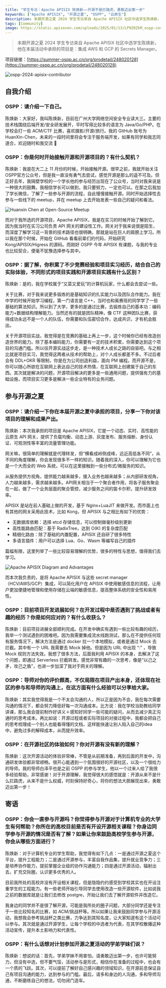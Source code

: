 ```yaml
---
title: "学生专访｜Apache APISIX 陈焕新——开源不是拦路虎，勇敢迈出第一步"
keywords: ["Apache APISIX", "开源之夏", "OSPP", "云原生"]
description: 本期开源之夏 2024 学生专访来自 Apache APISIX 社区中选学生陈焕新，他在本届活动中承担的项目是：集成 AWS 和 GCP 的 Secrets Manager。
tags: [Community]
image: https://static.apiseven.com/uploads/2025/01/13/LP9Z0ZkM_ospp-cover.jpg
---
```


> 本期开源之夏 2024 学生专访来自 Apache APISIX 社区中选学生陈焕新，他在本届活动中承担的项目是：集成 AWS 和 GCP 的 Secrets Manager。
<!--truncate-->

项目链接：[https://summer-ospp.ac.cn/org/prodetail/248020128](https://summer-ospp.ac.cn/org/prodetail/248020128)

![ospp-2024-apisix-contributor](https://static.apiseven.com/uploads/2025/01/13/YyPI4iTX_ospp-1.webp)

## 自我介绍

### OSPP：请介绍一下自己。

陈焕新：大家好，我叫陈焕新，目前在广州大学网络空间安全专业读大三。主要的技术栈围绕后端开发/安全研发展开，平时写得比较多的语言为 Java/Go/PHP。在学校会打一些 ACM/CTF 比赛，喜欢摄影/开源/旅行。我的 GitHub 账号为 HuanXin-Chen，未来的一段时间里将会专注于服务端开发，如果有同学和我志同道合，欢迎随时和我交流 👏

### OSPP：你是何时开始接触开源和开源项目的？有什么契机？

陈焕新：我是在大二上 11 月份的时候，开始接触开源。很早之前，我就开始关注OSPP官方公众号，但是我一直没有勇气去尝试，感觉开源是那么的遥不可及。但正好去年，我隔壁学校的一个学长他的参与经历出现在了公众号，当时对我来说是一种很大的鼓舞。我相信学长可以做到，我只要努力，一定也可以。在那之后我加了学长微信，了解了一些参与开源的流程，自此慢慢接触开源。同时开始选择性去参与一些线下的 meetup，并在 meetup 上去开始发表一些自己的疑问和看法。

![Huanxin Chen at Open-Source Meetup](https://static.apiseven.com/uploads/2025/01/13/tpUm2K1a_ospp-2.webp)

而对于我所选的开源项目，Apache APISIX，我是在实习的时候开始了解到它。因为我当时在实习公司负责 API 网关的建设性工作。网关对于我来说很是陌生，而深度了解学习这一背景的技术路径也很明确，那就是站在巨人的肩膀上学习。所以我在那个时候，开始在 GitHub 看看前辈们的代码，开始研究 Kong/APISIX/Higress 的源码。而刚好 OSPP 今年 APISIX 有课题，与我的专业也比较契合，便毫不犹豫选择参与其中。

### OSPP：据了解，你积累了不少竞赛经验和项目实习经历，结合自己的实际体验，不同形式的项目实践和开源项目实践有什么区别？

陈焕新：是的，我在学校属于“又菜又爱玩”的计算机玩家，什么都会去尝试一些。

关于比赛，对于我来说更多锻炼的是基础知识的扎实能力以及团队合作能力。我在中学的时候开始学习编程，第一门语言是 C++，当时也和奥赛班的同学学了一些基础的算法知识。所以到了大学，更多的是通过比赛，去锻炼自己的基本功：编码能力+数据结构理解能力。当然还有的就是团队精神，像 CTF 这种团队比赛，获得成功永远不是一个人的队伍，你需要和队伍密切合作，达成共识，才有机会胜出。

关于开源项目实战，我觉得是在竞赛的基础上再上一步，这个时候你已经有改造创造世界的能力。除了基本编码能力，你需要有一定的技术积累，你需要达到这个项目的沟通门槛。所以往开源实战这步走，是一种技术人成长之路的自驱吧。与之相比就是项目实习，我觉得这两者从技术的帮助上，对个人成长都差不多。不过后者会有 DDL+OKR 等限制，你是在为公司创造利益，面向 PM 编程。而开源不是，你可以随心所欲在互联网上表达自己的技术热情，在互联网上创建属于自己的东西。其次就是解决的问题，开源项目解决的更多是一些通用问题，提供强有力的基础设施，而项目实习更多是解决一些企业特有的业务问题。

## 参与开源之夏

### OSPP：请介绍一下你在本届开源之夏中承担的项目，分享一下你对该项目的理解和成果产出。

陈焕新：本次我承担的项目是 Apache APISIX，它是一个动态、实时、高性能的云原生 API 网关，提供了负载均衡、动态上游、灰度发布、服务熔断、身份认证、可观测性等丰富的流量管理功能。

网关嘛，很简单的理解就是代理转发，但“横看成岭侧成峰，远近高低各不同”，从不同的角度理解，你会发现很多不一样的知识。随着我的深入，你可以理解为它也是一个大而全的 Web 系统，可以在这里接触到一些分布式/微服务的知识。

从服务提供方视角，提供能力越来越多，接入业务也越来越多；从内部研发视角，人力越来越多，需求越来越多。API网关相当于一个聚合者作用，将各子服务聚会在一起，做了一个业务层面的聚合管控，减少服务之间的笛卡尔积，提升研发效率。

APISIX 是站在前人基础上做的开发，基于 Nginx+LuaJIT 来做开发。而市面上也有其他的网关采用此技术，比如 Kong，但 APISIX 与之相比有如下的优势：

- 无数据库依赖：选择 etcd 存储信息，可以控制做毫秒级别更新
- 高性能路由匹配：基于 RadixTree，达到 O(K) 的复杂度匹配
- 精细化路由：除了基础的内置配置，APISIX 还自研了很多特性
- 多语言插件：用户可以选择 Lua、Go、Wasm 等编写自己的插件

篇幅有限，这里列举了一些比较容易理解的优势，很多的特性与思想，值得我们去学习。

![Apache APISIX Diagram and Advantages](https://static.apiseven.com/uploads/2025/01/13/kdwIbRuB_ospp-3.webp)

而本次我负责的，是将 Apache APISIX 与这些 secret manager（HCV/AWS/GCP）集成，可以简化用户在 APISIX 中使用敏感信息的流程，让用户更加便捷地管理和使用存储在云端的敏感信息，提高整体系统的安全性和易用性。

### OSPP：目前项目开发进展如何？在开发过程中是否遇到了挑战或者有趣的经历？你是如何应对的？有什么收获么？

陈焕新：目前项目进展全部顺利完成。在开发中确实有遇到一些比较有趣的经历，我举一个测试遇到的困难吧。因为我需要集成流水线跑测试，那么在不提供任何现有服务情况下，解决方法是通过 docker 拉一个本地模拟，或者是通过 Mock 去拦截。其中有一个 URL 我需要去 Mock 掉他。但是因为 URL 中出现 “:” ，导致 Mock 规则方法失效。我想了很多方法，后面我利用 APISIX 的本身，去解决了这个问题，即通过 Serverless 拦截转发。感觉非常有趣的一次思考，像是“以己之矛，攻己之盾”，也进一步加深了我对于网关的理解。

### OSPP：导师对你的评价颇高，不仅局限在项目产出本身，还体现在社区的参与和导师的沟通上，在这方面有什么经验可以分享给大家。

陈焕新：其实我觉得我是一个不太会沟通的人，所以正是因为不会，我在每次需要沟通的情况下，都会努力降低好每一次沟通成本。比方说：我在学校当助教给同学讲课，那么我会提前制作好讲义＋感知好同学一些可能的疑问，从而去减少真正沟通时的思考成本。再比如说：开源过程或者实际项目的对接过程中，我都会把自己的思考梳理成一个别人也能看得懂的文档，这样能快速让别人陷入自己的idea中，避免过多的解释成本，从而提升效率。

### OSPP：在开源社区的体验如何？你对开源有没有新的理解？

陈焕新：这次开源活动的体验非常棒，不管是从前期准备，再到后面的开发中，沟通研发体验都非常顺畅。很开心能遇到一个氛围很好的开源社区，以及一个很给力的导师。我的导师白泽平也是之前 OSPP 的参与学生，他以一个过来人给了我很多经验帮助，非常感谢！对于开源理解，我觉得很大的感悟就是：开源从来不是什么拦路虎，从来不是什么权威，时刻保持好奇心，将你的想法大胆展现出来，勇敢迈出第一步！

## 寄语

### OSPP：你会一直参与开源吗？你觉得参与开源对于计算机专业的大学生有何帮助？你所在的高校目前是否有开设开源相关课程？你身边同学参与开源的情况是否有了解？如果让你来鼓励高校学生参与开源，你会从哪些方面进行？

陈焕新：对于计算机专业的学生帮助，我觉得有如下几点：一是通过开源之夏这个平台，提升工程能力；二是通过开源参与，丰富自我作品集，提升就业竞争力；三是培养协作能力，提前掌握企业级的协作沟通能力；四是通过开源活动，辐射出去，扩充交际圈，认识更多优秀的人。

目前我所处的高校并没有开设相关课程，但是隐隐约约感受到学校其实也在开设注重学生的工程能力。有一些老师开始引导同学去使用改造一些开源软件，比如说我之前的数据库就是让我们去修改 postgre，开始让我们去了解开源软件并改造它。

我身边的同学并不是很了解开源，可能是我所处的圈子问题，大部分同学还是专注于一些比较知名的比赛，如 ACM/挑战杯等。所以如果让我来鼓励同学参与开源活动，我想我会参考挑战杯之类比赛，力争达到其知名度，让大家知道有这个活动可以参与。其次就是通过开源学生，让每个学校的中选者为代表，在其学校散播这种活动宣传，提升本土影响力和代表性。

### OSPP：有什么话想对计划参加开源之夏活动的学弟学妹们说？

陈焕新：想说的话：首先，学弟学妹不用害怕，请勇敢迈出第一步，也许可能努力，但没有中选，但不要气馁，活动参与是形式，相信你在准备的过程中，也会有一个质的飞跃。其次，可以提前了解好自己感兴趣的领域知识，在开源前息保证自己有项目沟通的能力，达到参与的门槛。最后，请多和身边的人沟通，多和导师沟通，不断磨练自己的想法，切勿闭门造车。
